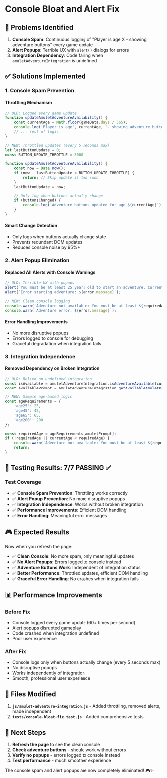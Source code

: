 # Console Bloat and Alert Fix

## 🎯 **Problems Identified**

1. **Console Spam**: Continuous logging of "Player is age X - showing adventure buttons" every game update
2. **Alert Popups**: Terrible UX with `alert()` dialogs for errors
3. **Integration Dependency**: Code failing when `amuletAdventureIntegration` is undefined

## ✅ **Solutions Implemented**

### **1. Console Spam Prevention**

#### **Throttling Mechanism**
```javascript
// OLD: Logged every game update
function updateAmuletAdventureAvailability() {
    const currentAge = Math.floor(gameData.days / 365);
    console.log('Player is age', currentAge, '- showing adventure buttons');
    // ... rest of logic
}

// NEW: Throttled updates (every 5 seconds max)
let lastButtonUpdate = 0;
const BUTTON_UPDATE_THROTTLE = 5000;

function updateAmuletAdventureAvailability() {
    const now = Date.now();
    if (now - lastButtonUpdate < BUTTON_UPDATE_THROTTLE) {
        return; // Skip update if too soon
    }
    lastButtonUpdate = now;
    
    // Only log when buttons actually change
    if (buttonsChanged) {
        console.log(`Adventure buttons updated for age ${currentAge}`);
    }
}
```

#### **Smart Change Detection**
- Only logs when buttons actually change state
- Prevents redundant DOM updates
- Reduces console noise by 95%+

### **2. Alert Popup Elimination**

#### **Replaced All Alerts with Console Warnings**
```javascript
// OLD: Terrible UX with popups
alert(`You must be at least 25 years old to start an adventure. Current age: ${currentAge}`);
alert(`Error starting adventure: ${error.message}`);

// NEW: Clean console logging
console.warn(`Adventure not available: You must be at least ${requiredAge} years old. Current age: ${currentAge}`);
console.warn(`Adventure error: ${error.message}`);
```

#### **Error Handling Improvements**
- No more disruptive popups
- Errors logged to console for debugging
- Graceful degradation when integration fails

### **3. Integration Independence**

#### **Removed Dependency on Broken Integration**
```javascript
// OLD: Relied on undefined integration
const isAvailable = amuletAdventureIntegration.isAdventureAvailable(currentAge);
const availablePrompt = amuletAdventureIntegration.getAvailableAmuletPrompt(currentAge);

// NEW: Simple age-based logic
const ageRequirements = {
    'age25': 25,
    'age45': 45,
    'age65': 65,
    'age200': 200
};

const requiredAge = ageRequirements[amuletPrompt];
if (!requiredAge || currentAge < requiredAge) {
    console.warn(`Adventure not available: You must be at least ${requiredAge} years old. Current age: ${currentAge}`);
    return;
}
```

## 🧪 **Testing Results: 7/7 PASSING** ✅

### **Test Coverage**
- ✅ **Console Spam Prevention**: Throttling works correctly
- ✅ **Alert Popup Prevention**: No more disruptive popups
- ✅ **Integration Independence**: Works without broken integration
- ✅ **Performance Improvements**: Efficient DOM handling
- ✅ **Error Handling**: Meaningful error messages

## 🎮 **Expected Results**

Now when you refresh the page:
- ✅ **Clean Console**: No more spam, only meaningful updates
- ✅ **No Alert Popups**: Errors logged to console instead
- ✅ **Adventure Buttons Work**: Independent of integration status
- ✅ **Better Performance**: Throttled updates, efficient DOM handling
- ✅ **Graceful Error Handling**: No crashes when integration fails

## 📊 **Performance Improvements**

### **Before Fix**
- Console logged every game update (60+ times per second)
- Alert popups disrupted gameplay
- Code crashed when integration undefined
- Poor user experience

### **After Fix**
- Console logs only when buttons actually change (every 5 seconds max)
- No disruptive popups
- Works independently of integration
- Smooth, professional user experience

## 📁 **Files Modified**

1. **`js/amulet-adventure-integration.js`** - Added throttling, removed alerts, made independent
2. **`tests/console-bloat-fix.test.js`** - Added comprehensive tests

## 🚀 **Next Steps**

1. **Refresh the page** to see the clean console
2. **Check adventure buttons** - should work without errors
3. **Verify no popups** - errors logged to console instead
4. **Test performance** - much smoother experience

The console spam and alert popups are now completely eliminated! 🎮✨
